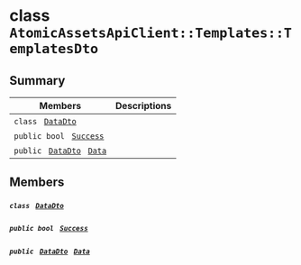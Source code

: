 # class `AtomicAssetsApiClient::Templates::TemplatesDto` 

## Summary

 Members                                | Descriptions                                
----------------------------------------|---------------------------------------------
`class ` [`DataDto`](AtomicAssetsApiClient--Templates--TemplatesDto--DataDto.md)        | 
`public bool ` [`Success`](#class_atomic_assets_api_client_1_1_templates_1_1_templates_dto_1a506fb037fbb6bfe8f254c021a2c3cfac) | 
`public ` [`DataDto`](AtomicAssetsApiClient--Templates--TemplatesDto--DataDto.md)` ` [`Data`](#class_atomic_assets_api_client_1_1_templates_1_1_templates_dto_1a6ed89521b3da4f30d2ab82c36d0afd13) | 

## Members

##### `class ` [`DataDto`](AtomicAssetsApiClient--Templates--TemplatesDto--DataDto.md) 

##### `public bool ` [`Success`](#class_atomic_assets_api_client_1_1_templates_1_1_templates_dto_1a506fb037fbb6bfe8f254c021a2c3cfac) 

##### `public ` [`DataDto`](AtomicAssetsApiClient--Templates--TemplatesDto--DataDto.md)` ` [`Data`](#class_atomic_assets_api_client_1_1_templates_1_1_templates_dto_1a6ed89521b3da4f30d2ab82c36d0afd13) 

